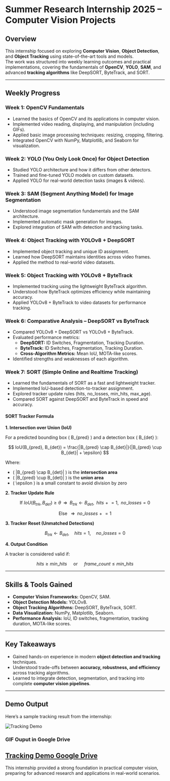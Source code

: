 # Summer Research Internship 2025 – Computer Vision Projects  

## Overview  
This internship focused on exploring **Computer Vision**, **Object Detection**, and **Object Tracking** using state-of-the-art tools and models.  
The work was structured into weekly learning outcomes and practical implementations, covering the fundamentals of **OpenCV**, **YOLO**, **SAM**, and advanced **tracking algorithms** like DeepSORT, ByteTrack, and SORT.  

---

## Weekly Progress  

### Week 1: OpenCV Fundamentals  
- Learned the basics of OpenCV and its applications in computer vision.  
- Implemented video reading, displaying, and manipulation (including GIFs).  
- Applied basic image processing techniques: resizing, cropping, filtering.  
- Integrated OpenCV with NumPy, Matplotlib, and Seaborn for visualization.  

### Week 2: YOLO (You Only Look Once) for Object Detection  
- Studied YOLO architecture and how it differs from other detectors.  
- Trained and fine-tuned YOLO models on custom datasets.  
- Applied YOLO for real-world detection tasks (images & videos).  

### Week 3: SAM (Segment Anything Model) for Image Segmentation  
- Understood image segmentation fundamentals and the SAM architecture.  
- Implemented automatic mask generation for images.  
- Explored integration of SAM with detection and tracking tasks.  

### Week 4: Object Tracking with YOLOv8 + DeepSORT  
- Implemented object tracking and unique ID assignment.  
- Learned how DeepSORT maintains identities across video frames.  
- Applied the method to real-world video datasets.  

### Week 5: Object Tracking with YOLOv8 + ByteTrack  
- Implemented tracking using the lightweight ByteTrack algorithm.  
- Understood how ByteTrack optimizes efficiency while maintaining accuracy.  
- Applied YOLOv8 + ByteTrack to video datasets for performance tracking.  

### Week 6: Comparative Analysis – DeepSORT vs ByteTrack  
- Compared YOLOv8 + DeepSORT vs YOLOv8 + ByteTrack.  
- Evaluated performance metrics:  
  - **DeepSORT:** ID Switches, Fragmentation, Tracking Duration.  
  - **ByteTrack:** ID Switches, Fragmentation, Tracking Duration.  
  - **Cross-Algorithm Metrics:** Mean IoU, MOTA-like scores.  
- Identified strengths and weaknesses of each algorithm.  

### Week 7: SORT (Simple Online and Realtime Tracking)  
- Learned the fundamentals of SORT as a fast and lightweight tracker.  
- Implemented IoU-based detection-to-tracker assignment.  
- Explored tracker update rules (hits, no_losses, min_hits, max_age).  
- Compared SORT against DeepSORT and ByteTrack in speed and accuracy.  

#### SORT Tracker Formula

**1. Intersection over Union (IoU)**

For a predicted bounding box \( B_{pred} \) and a detection box \( B_{det} \):

$$
IoU(B_{pred}, B_{det}) =
\frac{|B_{pred} \cap B_{det}|}{|B_{pred} \cup B_{det}| + \epsilon}
$$

Where:

- \( |B_{pred} \cap B_{det}| \) is the **intersection area**  
- \( |B_{pred} \cup B_{det}| \) is the **union area**  
- \( \epsilon \) is a small constant to avoid division by zero  

**2. Tracker Update Rule**

$$
\text{If } IoU(B_{trk}, B_{det}) \geq \theta
\;\;\Rightarrow\;\;
B_{trk} \leftarrow B_{det}, \;\; hits \mathrel{+}= 1, \;\; no\_losses = 0
$$

$$
\text{Else } \;\;\Rightarrow\;\; no\_losses \mathrel{+}= 1
$$

**3. Tracker Reset (Unmatched Detections)**

$$
B_{trk} \leftarrow B_{det}, \quad
hits = 1, \quad
no\_losses = 0
$$

**4. Output Condition**

A tracker is considered valid if:

$$
hits \geq min\_hits
\quad \text{ or } \quad
frame\_count \leq min\_hits
$$

---

## Skills & Tools Gained  
- **Computer Vision Frameworks:** OpenCV, SAM.  
- **Object Detection Models:** YOLOv8.  
- **Object Tracking Algorithms:** DeepSORT, ByteTrack, SORT.  
- **Data Visualization:** NumPy, Matplotlib, Seaborn.  
- **Performance Analysis:** IoU, ID switches, fragmentation, tracking duration, MOTA-like scores.  

---

## Key Takeaways  
- Gained hands-on experience in modern **object detection and tracking** techniques.  
- Understood trade-offs between **accuracy, robustness, and efficiency** across tracking algorithms.  
- Learned to integrate detection, segmentation, and tracking into complete **computer vision pipelines**.  

---

## Demo Output  
Here’s a sample tracking result from the internship:  

![Tracking Demo](/Output/OutputSAM.gif)  

### GIF Ouput in Google Drive 
[Tracking Demo Google Drive](https://drive.google.com/file/d/19BKqnu0yyMyNCW0cp4coQCaYSSVqr_0P/view?usp=sharing)
---

This internship provided a strong foundation in practical computer vision, preparing for advanced research and applications in real-world scenarios.
